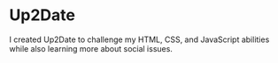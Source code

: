 # Up2Date

I created Up2Date to challenge my HTML, CSS, and JavaScript abilities while also learning more about social issues. 


